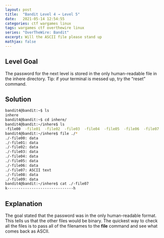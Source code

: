 ```yaml
---
layout: post
title:  "Bandit Level 4 → Level 5"
date:   2021-05-14 12:54:55
categories: ctf wargames linux
tags: wargames ctf overthewire linux
series: "OverTheWire: Bandit"
excerpt: Will the ASCII file please stand up
mathjax: false
---
```


## Level Goal
The password for the next level is stored in the only human-readable file in the inhere directory. Tip: if your terminal is messed up, try the “reset” command.

## Solution
```bash
bandit4@bandit:~$ ls
inhere
bandit4@bandit:~$ cd inhere/
bandit4@bandit:~/inhere$ ls
-file00  -file01  -file02  -file03  -file04  -file05  -file06  -file07  -file08  -file09
bandit4@bandit:~/inhere$ file ./*
./-file00: data
./-file01: data
./-file02: data
./-file03: data
./-file04: data
./-file05: data
./-file06: data
./-file07: ASCII text
./-file08: data
./-file09: data
bandit4@bandit:~/inhere$ cat ./-file07 
k------------------------------h
```

## Explanation
The goal stated that the password was in the only human-readable format. This tells us that the other files would be binary. The quickest way to check all the files is to pass all of the filenames to the **file** command and see what comes back as ASCII.
